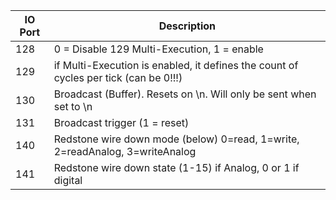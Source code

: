| IO Port | Description                                                                          |
|---------|--------------------------------------------------------------------------------------|
| 128     | 0 = Disable 129 Multi-Execution, 1 = enable                                          |
| 129     | if Multi-Execution is enabled, it defines the count of cycles per tick (can be 0!!!) |
| 130     | Broadcast (Buffer). Resets on \n. Will only be sent when set to \n                   |
| 131     | Broadcast trigger (1 = reset)                                                        |
| 140     | Redstone wire down mode (below) 0=read, 1=write, 2=readAnalog, 3=writeAnalog         |
| 141     | Redstone wire down state (1-15) if Analog, 0 or 1 if digital                         |